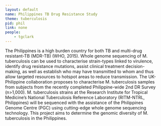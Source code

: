 ```yaml
---
layout: default
name: Philippines TB Drug Resistance Study
theme: tuberculosis
pid: phil
link: none
people:
    - tgclark
---
```


The Philippines is a high burden country for both TB and multi-drug resistant-TB (MDR-TB) (WHO, 2015). Whole genome sequencing of M. tuberculosis can be used to characterise strain-types linked to virulence, identify drug resistance mutations, assist clinical treatment decision-making, as well as establish who may have transmitted to whom and thus allow targeted resources to hotspot areas to reduce transmission. The UK-Philippine collaboration proposes to characterise M. tuberculosis samples from subjects from the recently completed Philippine-wide 2nd DR Survey (n>1,000). M. tuberculosis strains at the Research Institute for Tropical Medicine’s National Tuberculosis Reference Laboratory (RITM-NTRL, Philippines) will be sequenced with the assistance of the Philippines Genome Centre (PGC) using cutting-edge whole genome sequencing technology. This project aims to determine the genomic diversity of M. tuberculosis in the Philippines. 
